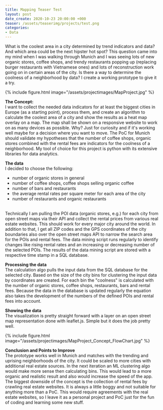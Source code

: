 ```yaml
---
title: Mapping Teaser Test
layout: post
date_create: 2020-10-23 20:00:00 +000
teaser: /assets/teaserimg/projects/test.png
categories:
- Data
---
```


What is the coolest area in a city determined by trend indicators and data? And which area could be the next hipster hot spot? This question came into my mind when I was walking through Munich and I was seeing lots of new organic stores, coffee shops, and trendy restaurants popping up (replacing burger restaurants with Vietnamese ones) and lots of reconstruction work going on in certain areas of the city. Is there a way to determine the coolness of a neighborhood by data? I create a working prototype to give it a try.  

{% include figure.html image="/assets/projectimages/MapProject.jpg" %}

<!-- more -->
**The Concept:**<br>
I want to collect the needed data indicators for at least the biggest cities in Europe (as a starting point), process them, and create an algorithm to calculate the coolest area of a city and show the results as a heat map overlay on a map. The map shall be shown on a responsive website to work on as many devices as possible. Why? Just for curiosity and if it's working well maybe for a decision where you want to move. The PoC for Munich should validate my hypotheses that the number of coffee shops, organic stores combined with the rental fees are indicators for the coolness of a neighborhood. My tool of choice for this project is python with its extensive libraries for data analytics.

**The data**<br>
I decided to choose the following:
  - number of organic stores in general
  - number of coffee shops, coffee shops selling organic coffee
  - number of bars and restaurants
  - the average rental rates per square meter for each area of the city
  - number of restaurants and organic restaurants
<br>
Technically I am pulling the POI data (organic stores, e.g.) for each city from open street maps via their API and collect the rental prices from various real estate websites. This should work for every major city around the world. In addition to that, I get all ZIP codes and the GPS coordinates of the city boundaries also over the open street maps API to narrow the search area for the POIs and rental fees.
The data mining script runs regularly to identify changes like rising rental rates and an increasing or decreasing number of the selected POIs.
The results of the data mining script are stored with a respective time stamp in a SQL database.

**Processing the data**<br>
The calculation algo pulls the input data from the SQL database for the selected city. Based on the size of the city bins for clustering the input data by coordinates are created. For each bin the "coolness" is calculated with the number of organic stores, coffee shops, restaurants, bars and rental fees. Because the data in the database is updated regularly the equation also takes the development of the numbers of the defined POIs and rental fees into account.

**Showing the data**<br>
The visualization is pretty straight forward with a layer on an open street map representation done with leaflet.js. Simple but it does the job pretty well.

{% include figure.html image="/assets/projectimages/MapProject_Concept_FlowChart.jpg" %}

**Conclusion and Points to Improve**<br>
The prototype works well in Munich and matches with the trending and uprising neighborhoods of the city. It could be scaled to more cities with additional real estate sources. In the next iteration an ML clustering algo would make more sense then calculating bins. This would lead to a more organic and realistic result and also would increase the speed of the app. The biggest downside of the concept is the collection of rental fees by crawling real estate websites. It is always a little boggy and not suitable for anything more than a PoC. This would require agreements with the real estate websites, so I leave it as a personal project and PoC just for the fun of coding and learning some new stuff.
